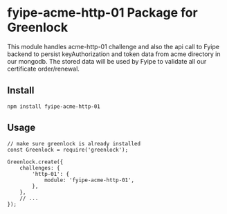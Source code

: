 # fyipe-acme-http-01 Package for Greenlock

This module handles acme-http-01 challenge and also the api call to Fyipe backend to persist keyAuthorization and token data from acme directory in our mongodb. The stored data will be used by Fyipe to validate all our certificate order/renewal.

## Install

    npm install fyipe-acme-http-01

## Usage

    // make sure greenlock is already installed
    const Greenlock = require('greenlock');

    Greenlock.create({
        challenges: {
            'http-01': {
                module: 'fyipe-acme-http-01',
            },
        },
        // ...
    });
